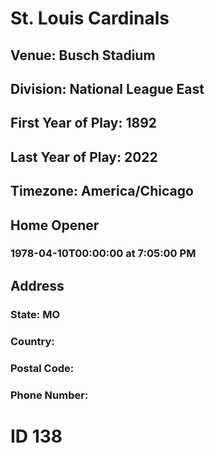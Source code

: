 # St. Louis Cardinals
## Venue: Busch Stadium
## Division: National League East
## First Year of Play: 1892
## Last Year of Play: 2022
## Timezone: America/Chicago
## Home Opener
### 1978-04-10T00:00:00 at 7:05:00 PM
## Address
### 
### State: MO
### Country: 
### Postal Code: 
### Phone Number: 
# ID 138